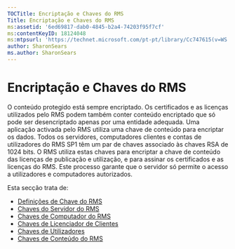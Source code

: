 ```yaml
---
TOCTitle: Encriptação e Chaves do RMS
Title: Encriptação e Chaves do RMS
ms:assetid: '6ed69817-dab0-4845-b2a4-74203f95f7cf'
ms:contentKeyID: 18124048
ms:mtpsurl: 'https://technet.microsoft.com/pt-pt/library/Cc747615(v=WS.10)'
author: SharonSears
ms.author: SharonSears
---
```


Encriptação e Chaves do RMS
===========================

O conteúdo protegido está sempre encriptado. Os certificados e as licenças utilizados pelo RMS podem também conter conteúdo encriptado que só pode ser desencriptado apenas por uma entidade adequada. Uma aplicação activada pelo RMS utiliza uma chave de conteúdo para encriptar os dados. Todos os servidores, computadores clientes e contas de utilizadores do RMS SP1 têm um par de chaves associado às chaves RSA de 1024 bits. O RMS utiliza estas chaves para encriptar a chave de conteúdo das licenças de publicação e utilização, e para assinar os certificados e as licenças do RMS. Este processo garante que o servidor só permite o acesso a utilizadores e computadores autorizados.

Esta secção trata de:

-   [Definições de Chave do RMS](https://technet.microsoft.com/b052305c-1db7-434a-bad9-26d704156776)
-   [Chaves do Servidor do RMS](https://technet.microsoft.com/5f4100a1-9aa5-42af-85c8-4bc691022f06)
-   [Chaves de Computador do RMS](https://technet.microsoft.com/56e59ec2-f681-4ca2-98c7-72218ab9e9d9)
-   [Chaves de Licenciador de Clientes](https://technet.microsoft.com/28781125-2692-4ff9-99b1-e09227d72966)
-   [Chaves de Utilizadores](https://technet.microsoft.com/12dad6e2-64e7-4bab-bde7-b72f90f5cb05)
-   [Chaves de Conteúdo do RMS](https://technet.microsoft.com/63c814bf-2809-477e-a2db-d90370442075)
